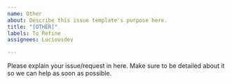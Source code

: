```yaml
---
name: Other
about: Describe this issue template's purpose here.
title: "[OTHER]"
labels: To Refine
assignees: Luciousdev

---
```


Please explain your issue/request in here. Make sure to be detailed about it so we can help as soon as possible.
